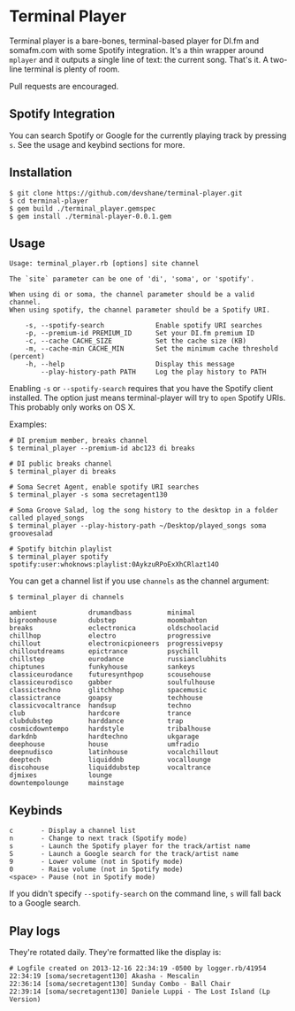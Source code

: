 # Terminal Player

Terminal player is a bare-bones, terminal-based player for DI.fm and somafm.com with some Spotify integration. It's a thin wrapper around `mplayer` and it outputs a single line of text: the current song. That's it. A two-line terminal is plenty of room.

Pull requests are encouraged.

## Spotify Integration

You can search Spotify or Google for the currently playing track by pressing `s`. See the usage and keybind sections for more.

## Installation
```
$ git clone https://github.com/devshane/terminal-player.git
$ cd terminal-player
$ gem build ./terminal_player.gemspec
$ gem install ./terminal-player-0.0.1.gem
```

## Usage
```
Usage: terminal_player.rb [options] site channel

The `site` parameter can be one of 'di', 'soma', or 'spotify'.

When using di or soma, the channel parameter should be a valid channel.
When using spotify, the channel parameter should be a Spotify URI.

    -s, --spotify-search             Enable spotify URI searches
    -p, --premium-id PREMIUM_ID      Set your DI.fm premium ID
    -c, --cache CACHE_SIZE           Set the cache size (KB)
    -m, --cache-min CACHE_MIN        Set the minimum cache threshold (percent)
    -h, --help                       Display this message
        --play-history-path PATH     Log the play history to PATH
```

Enabling `-s` or `--spotify-search` requires that you have the Spotify client installed. The option
just means terminal-player will try to `open` Spotify URIs. This probably only works on OS X.

Examples:
```
# DI premium member, breaks channel
$ terminal_player --premium-id abc123 di breaks

# DI public breaks channel
$ terminal_player di breaks

# Soma Secret Agent, enable spotify URI searches
$ terminal_player -s soma secretagent130

# Soma Groove Salad, log the song history to the desktop in a folder called played_songs
$ terminal_player --play-history-path ~/Desktop/played_songs soma groovesalad

# Spotify bitchin playlist
$ terminal_player spotify spotify:user:whoknows:playlist:0AykzuRPoExXhCRlazt14O
```

You can get a channel list if you use `channels` as the channel argument:
```
$ terminal_player di channels

ambient             drumandbass         minimal
bigroomhouse        dubstep             moombahton
breaks              eclectronica        oldschoolacid
chillhop            electro             progressive
chillout            electronicpioneers  progressivepsy
chilloutdreams      epictrance          psychill
chillstep           eurodance           russianclubhits
chiptunes           funkyhouse          sankeys
classiceurodance    futuresynthpop      scousehouse
classiceurodisco    gabber              soulfulhouse
classictechno       glitchhop           spacemusic
classictrance       goapsy              techhouse
classicvocaltrance  handsup             techno
club                hardcore            trance
clubdubstep         harddance           trap
cosmicdowntempo     hardstyle           tribalhouse
darkdnb             hardtechno          ukgarage
deephouse           house               umfradio
deepnudisco         latinhouse          vocalchillout
deeptech            liquiddnb           vocallounge
discohouse          liquiddubstep       vocaltrance
djmixes             lounge
downtempolounge     mainstage
```

## Keybinds

```
c       - Display a channel list
n       - Change to next track (Spotify mode)
s       - Launch the Spotify player for the track/artist name
S       - Launch a Google search for the track/artist name
9       - Lower volume (not in Spotify mode)
0       - Raise volume (not in Spotify mode)
<space> - Pause (not in Spotify mode)
```

If you didn't specify `--spotify-search` on the command line, `s` will fall back to a Google search.

## Play logs

They're rotated daily. They're formatted like the display is:
```
# Logfile created on 2013-12-16 22:34:19 -0500 by logger.rb/41954
22:34:19 [soma/secretagent130] Akasha - Mescalin
22:36:14 [soma/secretagent130] Sunday Combo - Ball Chair
22:39:14 [soma/secretagent130] Daniele Luppi - The Lost Island (Lp Version)
```

